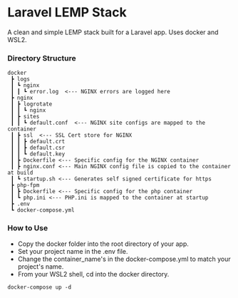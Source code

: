 # Laravel LEMP Stack
A clean and simple LEMP stack built for a Laravel app. Uses docker and WSL2. 

### Directory Structure
```
docker
 ┣ logs
 ┃ ┗ nginx
 ┃ ┃ ┗ error.log  <--- NGINX errors are logged here
 ┣ nginx
 ┃ ┣ logrotate
 ┃ ┃ ┗ nginx
 ┃ ┣ sites
 ┃ ┃ ┗ default.conf  <--- NGINX site configs are mapped to the container
 ┃ ┣ ssl  <--- SSL Cert store for NGINX
 ┃ ┃ ┣ default.crt
 ┃ ┃ ┣ default.csr
 ┃ ┃ ┗ default.key
 ┃ ┣ Dockerfile <--- Specific config for the NGINX container
 ┃ ┣ nginx.conf <--- Main NGINX config file is copied to the container at build
 ┃ ┗ startup.sh <--- Generates self signed certificate for https
 ┣ php-fpm
 ┃ ┣ Dockerfile <--- Specific config for the php container
 ┃ ┗ php.ini <--- PHP.ini is mapped to the container at startup
 ┣ .env
 ┗ docker-compose.yml
 ```

### How to Use
- Copy the docker folder into the root directory of your app.
- Set your project name in the .env file.
- Change the container_name's in the docker-compose.yml to match your project's name.
- From your WSL2 shell, cd into the docker directory.
```
docker-compose up -d
```
